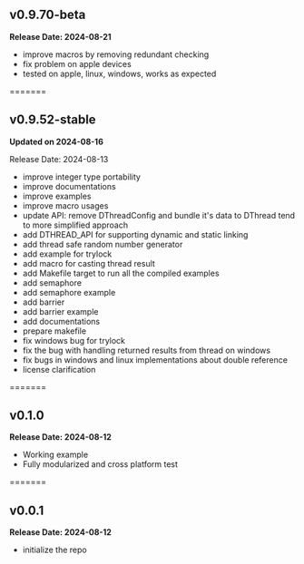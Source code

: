 ## v0.9.70-beta

**Release Date: 2024-08-21**

- improve macros by removing redundant checking
- fix problem on apple devices
- tested on apple, linux, windows, works as expected

=======

## v0.9.52-stable

**Updated on 2024-08-16**

Release Date: 2024-08-13

- improve integer type portability
- improve documentations
- improve examples
- improve macro usages
- update API: remove DThreadConfig and bundle it's data to DThread tend to more simplified approach
- add DTHREAD_API for supporting dynamic and static linking
- add thread safe random number generator
- add example for trylock
- add macro for casting thread result
- add Makefile target to run all the compiled examples
- add semaphore
- add semaphore example
- add barrier
- add barrier example
- add documentations
- prepare makefile
- fix windows bug for trylock
- fix the bug with handling returned results from thread on windows
- fix bugs in windows and linux implementations about double reference
- license clarification

=======

## v0.1.0

**Release Date: 2024-08-12**

- Working example
- Fully modularized and cross platform test

=======

## v0.0.1

**Release Date: 2024-08-12**

- initialize the repo
